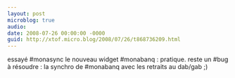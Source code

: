 ```yaml
---
layout: post
microblog: true
audio: 
date: 2008-07-26 00:00:00 -0000
guid: http://xtof.micro.blog/2008/07/26/t868736209.html
---
```

essayé #monasync le nouveau widget #monabanq : pratique. reste un #bug à résoudre : la synchro de #monabanq avec les retraits au dab/gab ;)
